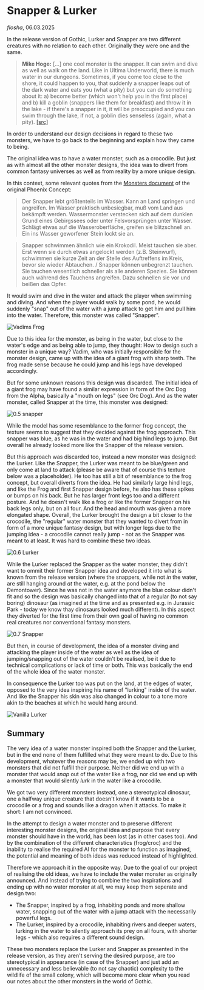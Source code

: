 # Snapper & Lurker

*flosha*, 06.03.2025

In the release version of Gothic, Lurker and Snapper are two different creatures with no relation to each other. Originally they were one and the same.

> **Mike Hoge:** [...] one cool monster is the snapper. It can swim and dive as well as walk on the land. Like in Ultima Underworld, there is much water in our dungeons. Sometimes, if you come too close to the shore, it could happen to you, that suddenly a snapper leaps out of the dark water and eats you (what a pity) but you can do something about it: a) become better (which won't help you in the first place) and b) kill a goblin (snappers like them for breakfast) and throw it in the lake - if there's a snapper in it, it will be preoccupied and you can swim through the lake, if not, a goblin dies senseless (again, what a pity). [[src]](https://gothicarchive.org/interviews/1999/16.10.1999_glideunderground.com.txt)

In order to understand our design decisions in regard to these two monsters, we have to go back to the beginning and explain how they came to being.

The original idea was to have a water monster, such as a crocodile. But just as with almost all the other monster designs, the idea was to divert from common fantasy universes as well as from reality by a more unique design.

In this context, some relevant quotes from the [Monsters document](https://gothicarchive.org/documents/phoenix-docs) of the original Phoenix Concept:

> Der Snapper lebt größtenteils im Wasser. Kann an Land springen und angreifen. Im Wasser praktisch unbesiegbar, muß vom Land aus bekämpft werden. Wassermonster verstecken sich auf dem dunklen Grund eines Gebirgssees oder unter Felsvorsprüngen unter Wasser. Schlägt etwas auf die Wasseroberfläche, greifen sie blitzschnell an. Ein ins Wasser geworfener Stein lockt sie an. 

> Snapper schwimmen ähnlich wie ein Krokodil. Meist tauchen sie aber. Erst wenn sie durch etwas angelockt werden (z.B. Steinwurf), schwimmen sie kurze Zeit an der Stelle des Auftreffens im Kreis, bevor sie wieder Abtauchen. / Snapper können unbegrenzt tauchen. Sie tauchen wesentlich schneller als alle anderen Spezies. Sie können auch während des Tauchens angreifen. Dazu schnellen sie vor und beißen das Opfer. 

It would swim and dive in the water and attack the player when swimming and diving. And when the player would walk by some pond, he would suddenly "snap" out of the water with a jump attack to get him and pull him into the water. Therefore, this monster was called "Snapper". 

![Vadims Frog](https://images.gothicarchive.org/conceptart/vadim/old/snapper01a.jpg)

Due to this idea for the monster, as being in the water, but close to the water's edge and as being able to jump, they thought: How to design such a monster in a unique way? Vadim, who was initially responsible for the monster design, came up with the idea of a giant frog with sharp teeth. The frog made sense because he could jump and his legs have developed accordingly. 

But for some unknown reasons this design was discarded. The initial idea of a giant frog may have found a similar expression in form of the Orc Dog from the Alpha, basically a "mouth on legs" (see Orc Dog). And as the water monster, called Snapper at the time, this monster was designed:

![0.5 snapper](https://images.gothicarchive.org/research/056c-monsters/Snapper_P1.png)

While the model has some resemblance to the former frog concept, the texture seems to suggest that they decided against the frog approach. This snapper was blue, as he was in the water and had big hind legs to jump. But overall he already looked more like the Snapper of the release version.

But this approach was discarded too, instead a new monster was designed: the Lurker. Like the Snapper, the Lurker was meant to be blue/green and only come at land to attack (please be aware that of course this texture below was a placeholder). He too has still a bit of resemblance to the frog concept, but overall diverts from the idea. He had similarly large hind legs, and like the Frog and first Snapper design before, he also has these spikes or bumps on his back. But he has larger front legs too and a different posture. And he doesn't walk like a frog or like the former Snapper on his back legs only, but on all four. And the head and mouth was given a more elongated shape. Overall, the Lurker brought the design a bit closer to the crocodile, the "regular" water monster that they wanted to divert from in form of a more unique fantasy design, but with longer legs due to the jumping idea - a crocodile cannot really jump - not as the Snapper was meant to at least. It was hard to combine these two ideas.

![0.6 Lurker](https://images.gothicarchive.org/research/064b-monsters/Snapper_Perspective.png)

While the Lurker replaced the Snapper as the water monster, they didn't want to ommit their former Snapper idea and developed it into what is known from the release version (where the snappers, while not *in* the water, are still hanging around *at* the water, e.g. at the pond below the Demontower). Since he was not in the water anymore the blue colour didn't fit and so the design was basically changed into that of a regular (to not say boring) dinosaur (as imagined at the time and as presented e.g. in Jurassic Park - today we know thay dinosaurs looked much different). In this aspect they diverted for the first time from their own goal of having no common real creatures nor conventional fantasy monsters. 

![0.7 Snapper](https://images.gothicarchive.org/artworks/monsters/der_neue_Snapper.jpg)

But then, in course of development, the idea of a monster diving and attacking the player inside of the water as well as the idea of jumping/snapping out of the water couldn't be realised, be it due to technical complications or lack of time or both. This was basically the end of the whole idea of the water monster. 

In consequence the Lurker too was put on the land, at the edges of water, opposed to the very idea inspiring his name of "lurking" inside of the water. And like the Snapper his skin was also changed in colour to a tone more akin to the beaches at which he would hang around. 

![Vanilla Lurker](https://images.gothicarchive.org/artworks/monsters/12.jpg)


## Summary

The very idea of a water monster inspired both the Snapper and the Lurker, but in the end none of them fulfilled what they were meant to do. Due to this development, whatever the reasons may be, we ended up with two monsters that did not fulfill their purpose. Neither did we end up with a monster that would *snap* out of the water like a frog, nor did we end up with a monster that would silently *lurk* in the water like a crocodile. 

We got two very different monsters instead, one a stereotypical dinosaur, one a halfway unique creature that doesn't know if it wants to be a crocodile or a frog and sounds like a dragon when it attacks. To make it short: I am not convinced. 

In the attempt to design a water monster and to preserve different interesting monster designs, the original idea and purpose that every monster should have in the world, has been lost (as in other cases too). And by the combination of the different characteristics (frog/croc) and the inability to realise the required AI for the monster to function as imagined, the potential and meaning of both ideas was reduced instead of highlighted.

Therefore we approach it in the opposite way. Due to the goal of our project of realising the old ideas, we have to include the water monster as originally announced. And instead of trying to combine the two inspirations and ending up with no water monster at all, we may keep them seperate and design two:
* The Snapper, inspired by a frog, inhabiting ponds and more shallow water, snapping out of the water with a jump attack with the necessarily powerful legs. 
* The Lurker, inspired by a crocodile, inhabiting rivers and deeper waters, lurking in the water to silently approach its prey on all fours, with shorter legs - which also requires a different sound design.

These two monsters replace the Lurker and Snapper as presented in the release version, as they aren't serving the desired purpose, are too stereotypical in appearance (in case of the Snapper) and just add an unnecessary and less believable (to not say chaotic) complexity to the wildlife of the small colony, which will become more clear when you read our notes about the other monsters in the world of Gothic. 

